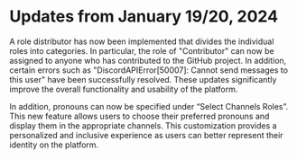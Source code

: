 # Updates from January 19/20, 2024

A role distributor has now been implemented that divides the individual roles into categories.
In particular, the role of "Contributor" can now be assigned to anyone who has contributed to the GitHub project.
In addition, certain errors such as "DiscordAPIError[50007]: Cannot send messages to this user" have been successfully resolved.
These updates significantly improve the overall functionality and usability of the platform.

In addition, pronouns can now be specified under “Select Channels Roles”.
This new feature allows users to choose their preferred pronouns and display them in the appropriate channels.
This customization provides a personalized and inclusive experience as users can better represent their identity on the platform.

